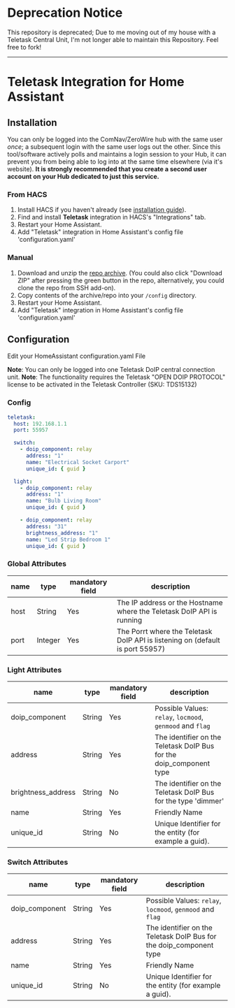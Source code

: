 # Deprecation Notice

This repository is deprecated; Due to me moving out of my house with a Teletask Central Unit, I'm not longer able to maintain this Repository.
Feel free to fork!

----

# Teletask Integration for Home Assistant

## Installation

You can only be logged into the ComNav/ZeroWire hub with the same user _once_; a subsequent login with the same user logs out the other. Since this tool/software actively polls and maintains a login session to your Hub, it can prevent you from being able to log into at the same time elsewhere (via it's website). **It is strongly recommended that you create a second user account on your Hub dedicated to just this service.**

### From HACS

1. Install HACS if you haven't already (see [installation guide](https://hacs.xyz/docs/setup/download)).
2. Find and install **Teletask** integration in HACS's "Integrations" tab.
3. Restart your Home Assistant.
4. Add "Teletask" integration in Home Assistant's config file 'configuration.yaml'

### Manual

1. Download and unzip the [repo archive](https://github.com/Tiemooowh/homeassistant-teletask/archive/refs/heads/main.zip). (You could also click "Download ZIP" after pressing the green button in the repo, alternatively, you could clone the repo from SSH add-on).
2. Copy contents of the archive/repo into your `/config` directory.
3. Restart your Home Assistant.
4. Add "Teletask" integration in Home Assistant's config file 'configuration.yaml'

## Configuration

Edit your HomeAssistant configuration.yaml File

**Note**: You can only be logged into one Teletask DoIP central connection unit.
**Note**: The functionality requires the Teletask "OPEN DOIP PROTOCOL" license to be activated in the Teletask Controller (SKU: TDS15132)

### Config

```yaml
teletask:
  host: 192.168.1.1
  port: 55957

  switch:
    - doip_component: relay
      address: "1"
      name: "Electrical Socket Carport"
      unique_id: { guid }

  light:
    - doip_component: relay
      address: "1"
      name: "Bulb Living Room"
      unique_id: { guid }

    - doip_component: relay
      address: "31"
      brightness_address: "1"
      name: "Led Strip Bedroom 1"
      unique_id: { guid }
```

### Global Attributes

| name | type    | mandatory field | description                                                                   |
| ---- | ------- | --------------- | ----------------------------------------------------------------------------- |
| host | String  | Yes             | The IP address or the Hostname where the Teletask DoIP API is running         |
| port | Integer | Yes             | The Porrt where the Teletask DoIP API is listening on (default is port 55957) |

### Light Attributes

| name               | type   | mandatory field | description                                                         |
| ------------------ | ------ | --------------- | ------------------------------------------------------------------- |
| doip_component     | String | Yes             | Possible Values: `relay`, `locmood`, `genmood` and `flag`           |
| address            | String | Yes             | The identifier on the Teletask DoIP Bus for the doip_component type |
| brightness_address | String | No              | The identifier on the Teletask DoIP Bus for the type 'dimmer'       |
| name               | String | Yes             | Friendly Name                                                       |
| unique_id          | String | No              | Unique Identifier for the entity (for example a guid).              |

### Switch Attributes

| name           | type   | mandatory field | description                                                         |
| -------------- | ------ | --------------- | ------------------------------------------------------------------- |
| doip_component | String | Yes             | Possible Values: `relay`, `locmood`, `genmood` and `flag`           |
| address        | String | Yes             | The identifier on the Teletask DoIP Bus for the doip_component type |
| name           | String | Yes             | Friendly Name                                                       |
| unique_id      | String | No              | Unique Identifier for the entity (for example a guid).              |
